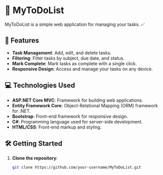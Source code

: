 # 📝 MyToDoList

MyToDoList is a simple web application for managing your tasks. ✅

## 🚀 Features

- **Task Management**: Add, edit, and delete tasks.
- **Filtering**: Filter tasks by subject, due date, and status.
- **Mark Complete**: Mark tasks as complete with a single click.
- **Responsive Design**: Access and manage your tasks on any device.

## 💻 Technologies Used

- **ASP.NET Core MVC**: Framework for building web applications.
- **Entity Framework Core**: Object-Relational Mapping (ORM) framework for .NET.
- **Bootstrap**: Front-end framework for responsive design.
- **C#**: Programming language used for server-side development.
- **HTML/CSS**: Front-end markup and styling.

## 🛠️ Getting Started

1. **Clone the repository**:
   ```bash
   git clone https://github.com/your-username/MyToDoList.git
